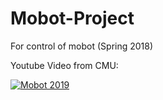 # Mobot-Project
For control of mobot (Spring 2018)

Youtube Video from CMU:

[![Mobot 2019](https://img.youtube.com/vi/x2beJ0X88k0/2.jpg)](https://www.youtube.com/watch?v=x2beJ0X88k0 "Mobot 2019: CMU Carnival: 25th Anniversary Race")
